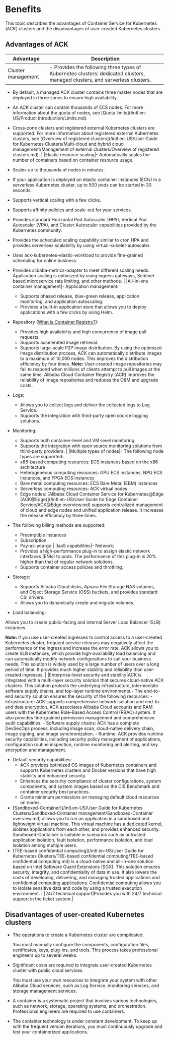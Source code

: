 # Benefits

This topic describes the advantages of Container Service for Kubernetes \(ACK\) clusters and the disadvantages of user-created Kubernetes clusters.

## Advantages of ACK

|Advantage|Description|
|---------|-----------|
|Cluster management|-   Provides the following three types of Kubernetes clusters: dedicated clusters, managed clusters, and serverless clusters.
-   By default, a managed ACK cluster contains three master nodes that are deployed in three zones to ensure high availability.
-   An ACK cluster can contain thousands of ECS nodes. For more information about the quota of nodes, see [Quota limits](/intl.en-US/Product Introduction/Limits.md).
-   Cross-zone clusters and registered external Kubernetes clusters are supported. For more information about registered external Kubernetes clusters, see [Overview of registered clusters](/intl.en-US/User Guide for Kubernetes Clusters/Multi-cloud and hybrid cloud management/Management of external clusters/Overview of registered clusters.md). |
|Elastic resource scaling|-   Automatically scales the number of containers based on container resource usage.
-   Scales up to thousands of nodes in minutes.
-   If your application is deployed on elastic container instances \(ECIs\) in a serverless Kubernetes cluster, up to 500 pods can be started in 30 seconds.
-   Supports vertical scaling with a few clicks.
-   Supports affinity policies and scale-out for your services.
-   Provides standard Horizontal Pod Autoscaler \(HPA\), Vertical Pod Autoscaler \(VPA\), and Cluster Autoscaler capabilities provided by the Kubernetes community.
-   Provides the scheduled scaling capability similar to cron HPA and provides serverless scalability by using virtual-kubelet-autoscaler.
-   Uses ack-kubernetes-elastic-workload to provide fine-grained scheduling for online business.
-   Provides alibaba-metrics-adapter to meet different scaling needs. Application scaling is optimized by using ingress gateways, Sentinel-based microservice rate limiting, and other methods. |
|All-in-one container management|-   Application management:
    -   Supports phased release, blue-green release, application monitoring, and application autoscaling.
    -   Provides a built-in application store that allows you to deploy applications with a few clicks by using Helm.
-   Repository \([What is Container Registry?]()\):

    -   Provides high availability and high concurrency of image pull requests.
    -   Supports accelerated image retrieval.
    -   Supports large-scale P2P image distribution. By using the optimized image distribution process, ACK can automatically distribute images to a maximum of 10,000 nodes. This improves the distribution efficiency by four times.
**Note:** User-created image repositories may fail to respond when millions of clients attempt to pull images at the same time. Alibaba Cloud Container Registry \(ACR\) improves the reliability of image repositories and reduces the O&M and upgrade costs.

-   Logs:
    -   Allows you to collect logs and deliver the collected logs to Log Service.
    -   Supports the integration with third-party open source logging solutions.
-   Monitoring:
    -   Supports both container-level and VM-level monitoring.
    -   Supports the integration with open source monitoring solutions from third-party providers. |
|Multiple types of nodes|-   The following node types are supported:
    -   x86-based computing resources: ECS instances based on the x86 architecture
    -   Heterogeneous computing resources: GPU ECS instances, NPU ECS instances, and FPGA ECS instances
    -   Bare metal computing resources: ECS Bare Metal \(EBM\) instances
    -   Serverless computing resources: ACK virtual nodes
    -   Edge nodes: [Alibaba Cloud Container Service for Kubernetes@Edge \(ACK@Edge\)](/intl.en-US/User Guide for Edge Container Service/ACK@Edge overview.md) supports centralized management of cloud and edge nodes and unified application release. It increases the release efficiency by three times.
-   The following billing methods are supported:
    -   Preemptible instances
    -   Subscription
    -   Pay-as-you-go |
|IaaS capabilities|-   Network:
    -   Provides a high-performance plug-in to assign elastic network interfaces \(ENIs\) to pods. The performance of this plug-in is 20% higher than that of regular network solutions.
    -   Supports container access policies and throttling.
-   Storage:
    -   Supports Alibaba Cloud disks, Apsara File Storage NAS volumes, and Object Storage Service \(OSS\) buckets, and provides standard CSI drivers.
    -   Allows you to dynamically create and migrate volumes.
-   Load balancing:

Allows you to create public-facing and internal Server Load Balancer \(SLB\) instances.

**Note:** If you use user-created ingresses to control access to a user-created Kubernetes cluster, frequent service releases may negatively affect the performance of the ingress and increase the error rate. ACK allows you to create SLB instances, which provide high-availability load balancing and can automatically modify network configurations to suit your business needs. This solution is widely used by a large number of users over a long period of time. It provides much higher stability and reliability than user-created ingresses. |
|Enterprise-level security and stability|ACK is integrated with a multi-layer security solution that secures cloud-native ACK clusters. This solution protects the underlying infrastructure, intermediate software supply chains, and top-layer runtime environments.-   The end-to-end security solution ensures the security of the following resources:
    -   Infrastructure: ACK supports comprehensive network isolation and end-to-end data encryption. ACK associates Alibaba Cloud accounts and RAM users with the Kubernetes Role-Based Access Control \(RBAC\) system. It also provides fine-grained permission management and comprehensive audit capabilities.
    -   Software supply chains: ACK has a complete DevSecOps process, including image scan, cloud-native delivery chain, image signing, and image synchronization.
    -   Runtime: ACK provides runtime security capabilities, including security policy management of applications, configuration routine inspection, runtime monitoring and alerting, and key encryption and management.
-   Default security capabilities:
    -   ACK provides optimized OS images of Kubernetes containers and supports Kubernetes clusters and Docker versions that have high stability and enhanced security.
    -   Enhances the security compliance of cluster configurations, system components, and system images based on the CIS Benchmark and container security best practices.
    -   Grants minimum permissions on managing default cloud resources on nodes.
-   [Sandboxed-Container](/intl.en-US/User Guide for Kubernetes Clusters/Sandboxed-Container management/Sandboxed-Container overview.md) allows you to run an application in a sandboxed and lightweight virtual machine. This virtual machine has a dedicated kernel, isolates applications from each other, and provides enhanced security. Sandboxed-Container is suitable in scenarios such as untrusted application isolation, fault isolation, performance isolation, and load isolation among multiple users.
-   [TEE-based confidential computing](/intl.en-US/User Guide for Kubernetes Clusters/TEE-based confidential computing/TEE-based confidential computing.md) is a cloud-native and all-in-one solution based on Intel Software Guard Extensions \(SGX\). This solution ensures security, integrity, and confidentiality of data in use. It also lowers the costs of developing, delivering, and managing trusted applications and confidential computing applications. Confidential computing allows you to isolate sensitive data and code by using a trusted execution environment. |
|24/7 technical support|Provides you with 24/7 technical support in the ticket system.|

## Disadvantages of user-created Kubernetes clusters

-   The operations to create a Kubernetes cluster are complicated.

    You must manually configure the components, configuration files, certificates, keys, plug-ins, and tools. This process takes professional engineers up to several weeks.

-   Significant costs are required to integrate user-created Kubernetes cluster with public cloud services.

    You must use your own resources to integrate your system with other Alibaba Cloud services, such as Log Service, monitoring services, and storage management services.

-   A container is a systematic project that involves various technologies, such as network, storage, operating systems, and orchestration. Professional engineers are required to use containers.
-   The container technology is under constant development. To keep up with the frequent version iterations, you must continuously upgrade and test your containerized applications.

